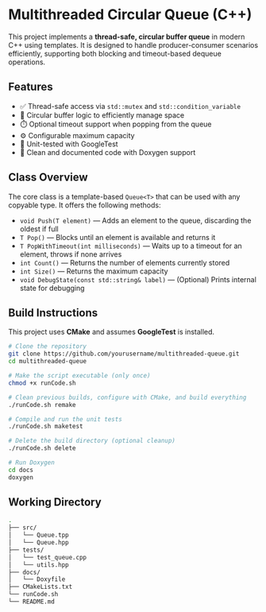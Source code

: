 # Multithreaded Circular Queue (C++)

This project implements a **thread-safe, circular buffer queue** in modern C++ using templates. It is designed to handle producer-consumer scenarios efficiently, supporting both blocking and timeout-based dequeue operations.

## Features

- ✅ Thread-safe access via `std::mutex` and `std::condition_variable`
- 🔄 Circular buffer logic to efficiently manage space
- ⏱️ Optional timeout support when popping from the queue
- ⚙️ Configurable maximum capacity
- 🧪 Unit-tested with GoogleTest
- 🧼 Clean and documented code with Doxygen support

## Class Overview

The core class is a template-based `Queue<T>` that can be used with any copyable type. It offers the following methods:

- `void Push(T element)` — Adds an element to the queue, discarding the oldest if full
- `T Pop()` — Blocks until an element is available and returns it
- `T PopWithTimeout(int milliseconds)` — Waits up to a timeout for an element, throws if none arrives
- `int Count()` — Returns the number of elements currently stored
- `int Size()` — Returns the maximum capacity
- `void DebugState(const std::string& label)` — (Optional) Prints internal state for debugging

## Build Instructions

This project uses **CMake** and assumes **GoogleTest** is installed.

```bash
# Clone the repository
git clone https://github.com/yourusername/multithreaded-queue.git
cd multithreaded-queue

# Make the script executable (only once)
chmod +x runCode.sh

# Clean previous builds, configure with CMake, and build everything
./runCode.sh remake

# Compile and run the unit tests
./runCode.sh maketest

# Delete the build directory (optional cleanup)
./runCode.sh delete

# Run Doxygen
cd docs
doxygen
```

## Working Directory
```bash
.
├── src/
│   └── Queue.tpp
│   └── Queue.hpp
├── tests/
│   └── test_queue.cpp
│   └── utils.hpp
├── docs/
│   └── Doxyfile
├── CMakeLists.txt
└── runCode.sh
└── README.md

```
